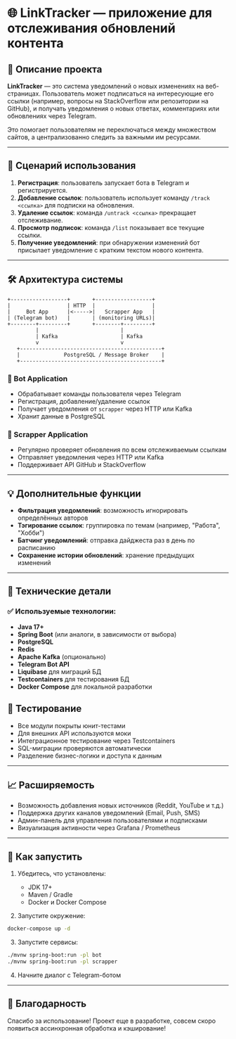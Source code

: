 # 🌐 LinkTracker — приложение для отслеживания обновлений контента

## 📌 Описание проекта

**LinkTracker** — это система уведомлений о новых изменениях на веб-страницах. Пользователь может подписаться на интересующие его ссылки (например, вопросы на StackOverflow или репозитории на GitHub), и получать уведомления о новых ответах, комментариях или обновлениях через Telegram.

Это помогает пользователям не переключаться между множеством сайтов, а централизованно следить за важными им ресурсами.

---

## 🧩 Сценарий использования

1. **Регистрация**: пользователь запускает бота в Telegram и регистрируется.
2. **Добавление ссылок**: пользователь использует команду `/track <ссылка>` для подписки на обновления.
3. **Удаление ссылок**: команда `/untrack <ссылка>` прекращает отслеживание.
4. **Просмотр подписок**: команда `/list` показывает все текущие ссылки.
5. **Получение уведомлений**: при обнаружении изменений бот присылает уведомление с кратким текстом нового контента.

---

## 🛠 Архитектура системы

```
+------------------+       +------------------+
|                  | HTTP  |                  |
|     Bot App      |<----->|   Scrapper App   |
| (Telegram bot)   |       | (monitoring URLs)|
+--------+---------+       +--------+---------+
         |                          |
         | Kafka                    | Kafka
         v                          v
   +---------------------------------------------+
   |              PostgreSQL / Message Broker    |
   +---------------------------------------------+
```

### 🔹 Bot Application
- Обрабатывает команды пользователя через Telegram
- Регистрация, добавление/удаление ссылок
- Получает уведомления от `scrapper` через HTTP или Kafka
- Хранит данные в PostgreSQL

### 🔹 Scrapper Application
- Регулярно проверяет обновления по всем отслеживаемым ссылкам
- Отправляет уведомления через HTTP или Kafka
- Поддерживает API GitHub и StackOverflow

---

## 💡 Дополнительные функции

- **Фильтрация уведомлений**: возможность игнорировать определённых авторов
- **Тэгирование ссылок**: группировка по темам (например, "Работа", "Хобби")
- **Батчинг уведомлений**: отправка дайджеста раз в день по расписанию
- **Сохранение истории обновлений**: хранение предыдущих изменений

---

## 🧰 Технические детали

### ✅ Используемые технологии:
- **Java 17+**
- **Spring Boot** (или аналоги, в зависимости от выбора)
- **PostgreSQL**
- **Redis**
- **Apache Kafka** (опционально)
- **Telegram Bot API**
- **Liquibase** для миграций БД
- **Testcontainers** для тестирования БД
- **Docker Compose** для локальной разработки


## 🧪 Тестирование

- Все модули покрыты юнит-тестами
- Для внешних API используются моки
- Интеграционное тестирование через Testcontainers
- SQL-миграции проверяются автоматически
- Разделение бизнес-логики и доступа к данным

---

## 📈 Расширяемость

- Возможность добавления новых источников (Reddit, YouTube и т.д.)
- Поддержка других каналов уведомлений (Email, Push, SMS)
- Админ-панель для управления пользователями и подписками
- Визуализация активности через Grafana / Prometheus

---

## 🚀 Как запустить

1. Убедитесь, что установлены:
   - JDK 17+
   - Maven / Gradle
   - Docker и Docker Compose

2. Запустите окружение:

```bash
docker-compose up -d
```

3. Запустите сервисы:

```bash
./mvnw spring-boot:run -pl bot
./mvnw spring-boot:run -pl scrapper
```

4. Начните диалог с Telegram-ботом

---

## 🙌 Благодарность

Спасибо за использование! Проект еще в разработке, совсем скоро появиться ассинхронная обработка и кэширование!
